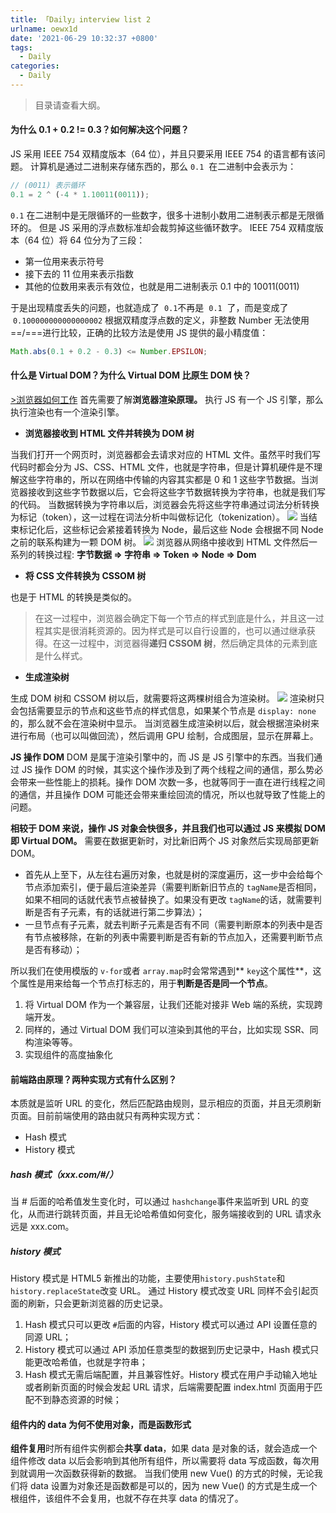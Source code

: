 ```yaml
---
title: 「Daily」interview list 2
urlname: oewx1d
date: '2021-06-29 10:32:37 +0800'
tags:
  - Daily
categories:
  - Daily
---
```


> 目录请查看大纲。

#### 为什么 0.1 + 0.2 != 0.3？如何解决这个问题？

JS 采用 IEEE 754 双精度版本（64 位），并且只要采用 IEEE 754 的语言都有该问题。
计算机是通过二进制来存储东西的，那么 `0.1`  在二进制中会表示为：

```javascript
// (0011) 表示循环
0.1 = 2 ^ (-4 * 1.10011(0011));
```

`0.1` 在二进制中是无限循环的一些数字，很多十进制小数用二进制表示都是无限循环的。
但是 JS 采用的浮点数标准却会裁剪掉这些循环数字。
IEEE 754 双精度版本（64 位）将 64 位分为了三段：

- 第一位用来表示符号
- 接下去的 11 位用来表示指数
- 其他的位数用来表示有效位，也就是用二进制表示 0.1 中的 10011(0011)

于是出现精度丢失的问题，也就造成了  `0.1`不再是  `0.1`  了，而是变成了  `0.100000000000000002`
根据双精度浮点数的定义，非整数 Number 无法使用==/===进行比较，正确的比较方法是使用 JS 提供的最小精度值：

```javascript
Math.abs(0.1 + 0.2 - 0.3) <= Number.EPSILON;
```

#### 什么是 Virtual DOM？为什么 Virtual DOM 比原生 DOM 快？

[>浏览器如何工作](https://www.yuque.com/httishere/running/rpkxit)
首先需要了解**浏览器渲染原理。**
执行 JS 有一个 JS 引擎，那么执行渲染也有一个渲染引擎。

- **浏览器接收到 HTML 文件并转换为 DOM 树**

当我们打开一个网页时，浏览器都会去请求对应的 HTML 文件。虽然平时我们写代码时都会分为 JS、CSS、HTML 文件，也就是字符串，但是计算机硬件是不理解这些字符串的，所以在网络中传输的内容其实都是 0 和 1 这些字节数据。当浏览器接收到这些字节数据以后，它会将这些字节数据转换为字符串，也就是我们写的代码。
当数据转换为字符串以后，浏览器会先将这些字符串通过词法分析转换为标记（token），这一过程在词法分析中叫做标记化（tokenization）。
![](https://cdn.nlark.com/yuque/0/2021/png/250093/1624938436668-382eb8b8-055d-4baa-89a3-07daef6e9004.png#align=left&display=inline&height=214&margin=%5Bobject%20Object%5D&name=&originHeight=214&originWidth=519&size=0&status=done&style=none&width=519)
当结束标记化后，这些标记会紧接着转换为 Node，最后这些 Node 会根据不同 Node 之前的联系构建为一颗 DOM 树。
![](https://cdn.nlark.com/yuque/0/2021/png/250093/1624938512749-af1bcf95-18eb-47a6-98b4-a926add1d504.png#align=left&display=inline&height=274&margin=%5Bobject%20Object%5D&name=&originHeight=274&originWidth=622&size=0&status=done&style=none&width=622)
浏览器从网络中接收到 HTML 文件然后一系列的转换过程:
**字节数据 => 字符串 => Token => Node => Dom**

- **将 CSS 文件转换为 CSSOM 树**

也是于 HTML 的转换是类似的。

> 在这一过程中，浏览器会确定下每一个节点的样式到底是什么，并且这一过程其实是很消耗资源的。因为样式是可以自行设置的，也可以通过继承获得。在这一过程中，浏览器得**递归 CSSOM 树**，然后确定具体的元素到底是什么样式。

- **生成渲染树**

生成 DOM 树和 CSSOM 树以后，就需要将这两棵树组合为渲染树。
![](https://cdn.nlark.com/yuque/0/2021/png/250093/1624947381540-b36ede66-6f55-481e-9135-69bce1d74f49.png#align=left&display=inline&height=537&margin=%5Bobject%20Object%5D&name=&originHeight=537&originWidth=1150&size=0&status=done&style=none&width=1150)
渲染树只会包括需要显示的节点和这些节点的样式信息，如果某个节点是 `display: none`  的，那么就不会在渲染树中显示。
当浏览器生成渲染树以后，就会根据渲染树来进行布局（也可以叫做回流），然后调用 GPU 绘制，合成图层，显示在屏幕上。

**JS 操作 DOM**
DOM 是属于渲染引擎中的，而 JS 是 JS 引擎中的东西。当我们通过 JS 操作 DOM 的时候，其实这个操作涉及到了两个线程之间的通信，那么势必会带来一些性能上的损耗。操作 DOM 次数一多，也就等同于一直在进行线程之间的通信，并且操作 DOM 可能还会带来重绘回流的情况，所以也就导致了性能上的问题。

**相较于 DOM 来说，操作 JS 对象会快很多，并且我们也可以通过 JS 来模拟 DOM 即 Virtual DOM。**
需要在数据更新时，对比新旧两个 JS 对象然后实现局部更新 DOM。

- 首先从上至下，从左往右遍历对象，也就是树的深度遍历，这一步中会给每个节点添加索引，便于最后渲染差异（需要判断新旧节点的 `tagName`是否相同，如果不相同的话就代表节点被替换了。如果没有更改 `tagName`的话，就需要判断是否有子元素，有的话就进行第二步算法）；
- 一旦节点有子元素，就去判断子元素是否有不同（需要判断原本的列表中是否有节点被移除，在新的列表中需要判断是否有新的节点加入，还需要判断节点是否有移动）；

所以我们在使用模版的 `v-for`或者 `array.map`时会常常遇到** `key`这个属性**，这个属性是用来给每一个节点打标志的，用于**判断是否是同一个节点**。

1. 将 Virtual DOM 作为一个兼容层，让我们还能对接非 Web 端的系统，实现跨端开发。
1. 同样的，通过 Virtual DOM 我们可以渲染到其他的平台，比如实现 SSR、同构渲染等等。
1. 实现组件的高度抽象化

#### 前端路由原理？两种实现方式有什么区别？

本质就是监听 URL 的变化，然后匹配路由规则，显示相应的页面，并且无须刷新页面。目前前端使用的路由就只有两种实现方式：

- Hash 模式
- History 模式

##### hash 模式（xxx.com/#/）

当 # 后面的哈希值发生变化时，可以通过 `hashchange`事件来监听到 URL 的变化，从而进行跳转页面，并且无论哈希值如何变化，服务端接收到的 URL 请求永远是 xxx.com。

##### history 模式

History 模式是 HTML5 新推出的功能，主要使用`history.pushState`和`history.replaceState`改变 URL。
通过 History 模式改变 URL 同样不会引起页面的刷新，只会更新浏览器的历史记录。

1. Hash 模式只可以更改 `#`后面的内容，History 模式可以通过 API 设置任意的同源 URL；
1. History 模式可以通过 API 添加任意类型的数据到历史记录中，Hash 模式只能更改哈希值，也就是字符串；
1. Hash 模式无需后端配置，并且兼容性好。History 模式在用户手动输入地址或者刷新页面的时候会发起 URL 请求，后端需要配置 index.html 页面用于匹配不到静态资源的时候；

#### 组件内的 data 为何不使用对象，而是函数形式

**组件复用**时所有组件实例都会**共享 data**，如果 data 是对象的话，就会造成一个组件修改 data 以后会影响到其他所有组件，所以需要将 data 写成函数，每次用到就调用一次函数获得新的数据。
当我们使用 new Vue() 的方式的时候，无论我们将 data 设置为对象还是函数都是可以的，因为 new Vue() 的方式是生成一个根组件，该组件不会复用，也就不存在共享 data 的情况了。

